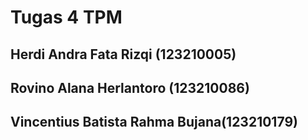 # Tugas 4 TPM

## Herdi Andra Fata Rizqi (123210005)
## Rovino Alana Herlantoro (123210086)
## Vincentius Batista Rahma Bujana(123210179)
 
 
